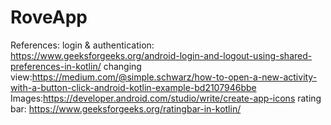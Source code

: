 # RoveApp

References:
login & authentication: https://www.geeksforgeeks.org/android-login-and-logout-using-shared-preferences-in-kotlin/
changing view:https://medium.com/@simple.schwarz/how-to-open-a-new-activity-with-a-button-click-android-kotlin-example-bd2107946bbe
Images:https://developer.android.com/studio/write/create-app-icons
rating bar: https://www.geeksforgeeks.org/ratingbar-in-kotlin/


